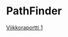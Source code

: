 # PathFinder

[Viikkoraportti 1](https://github.com/LindaJT/PathFinder/blob/main/dokumentaatio/Viikkoraportti1.md)
